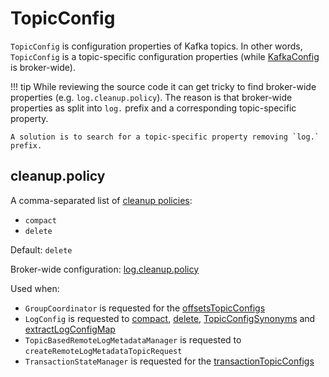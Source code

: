 # TopicConfig

`TopicConfig` is configuration properties of Kafka topics. In other words, `TopicConfig` is a topic-specific configuration properties (while [KafkaConfig](KafkaConfig.md) is broker-wide).

!!! tip
    While reviewing the source code it can get tricky to find broker-wide properties (e.g. `log.cleanup.policy`). The reason is that broker-wide properties as split into `log.` prefix and a corresponding topic-specific property.

    A solution is to search for a topic-specific property removing `log.` prefix.

## <span id="CLEANUP_POLICY_CONFIG"><span id="cleanup.policy"> cleanup.policy

A comma-separated list of [cleanup policies](log-cleanup/index.md):

* `compact`
* `delete`

Default: `delete`

Broker-wide configuration: [log.cleanup.policy](KafkaConfig.md#LogCleanupPolicyProp)

Used when:

* `GroupCoordinator` is requested for the [offsetsTopicConfigs](consumer-groups/GroupCoordinator.md#offsetsTopicConfigs)
* `LogConfig` is requested to [compact](log/LogConfig.md#compact), [delete](log/LogConfig.md#delete), [TopicConfigSynonyms](log/LogConfig.md#TopicConfigSynonyms) and [extractLogConfigMap](log/LogConfig.md#extractLogConfigMap)
* `TopicBasedRemoteLogMetadataManager` is requested to `createRemoteLogMetadataTopicRequest`
* `TransactionStateManager` is requested for the [transactionTopicConfigs](transactions/TransactionStateManager.md#transactionTopicConfigs)

